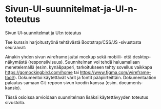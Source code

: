 # Sivun-UI-suunnitelmat-ja-UI-n-toteutus
Sivun UI-suunnitelmat ja UI:n toteutus

Tee kurssin harjoitustyönä tehtävästä Bootstrap/CSS/JS -sivustosta seuraavat:

Ainakin yhden sivun wireframe ja/tai mockup sekä mobiili- että desktop-näkymästä (responsiivisuus).
Suunnitelman voi tehdä haluamallaan menetelemällä (esim. kynä&paperi, tarkoitukseen tehty sovellus vaikkapa https://gomockingbird.com/home tai https://www.figma.com/wireframe-tool/).
Dokumentoi käytettävät värit ja fontit pääpiirteittäin.
Dokumentaation palautus samaan Git-repoon sivun koodin kanssa (esim. documents-kansio).

Tässä osioissa arvioidaan suunnitelman lisäksi käytettävyyden toteutus sivustolla.
